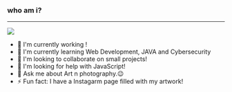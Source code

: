 <h3>who am i?</h3>
<hr></hr>

<img src="https://github.com/hunteeX/hunteeX/blob/main/image%20(1).webp">

- 🔭 I'm currently working !
 - 🌱 I'm currently learning Web Development, JAVA and Cybersecurity
 - 👯 I'm looking to collaborate on small projects!
 - 🤔 I'm looking for help with JavaScript!
 - 💬 Ask me about Art n photography.😉
 - ⚡ Fun fact: I have a Instagarm page filled with my artwork!

